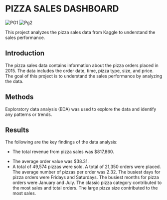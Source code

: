 # PIZZA SALES DASHBOARD
![PG1](https://github.com/Nithin9910/Pizza-Sales/assets/108409734/02365a07-4c8f-41c1-bf53-65d8af5ccd82)
![Pg2](https://github.com/Nithin9910/Pizza-Sales/assets/108409734/bfdfe9b6-1842-45f1-a307-a7997deeb0f6)

This project analyzes the pizza sales data from Kaggle to understand the sales performance.

## Introduction
The pizza sales data contains information about the pizza orders placed in 2015. The data includes the order date, time, pizza type, size, and price. The goal of this project is to understand the sales performance by analyzing the data.

## Methods
Exploratory data analysis (EDA) was used to explore the data and identify any patterns or trends.

## Results

The following are the key findings of the data analysis:

+ The total revenue from pizza sales was $817,860.
* The average order value was $38.31.
* A total of 49,574 pizzas were sold.
A total of 21,350 orders were placed.
The average number of pizzas per order was 2.32.
The busiest days for pizza orders were Fridays and Saturdays.
The busiest months for pizza orders were January and July.
The classic pizza category contributed to the most sales and total orders.
The large pizza size contributed to the most sales.

